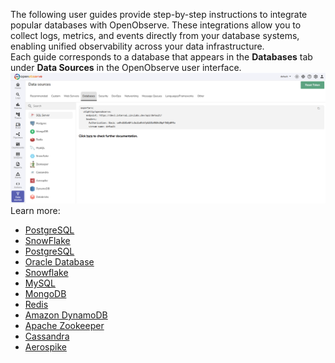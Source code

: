 The following user guides provide step-by-step instructions to integrate popular databases with OpenObserve. These integrations allow you to collect logs, metrics, and events directly from your database systems, enabling unified observability across your data infrastructure.
<br>
Each guide corresponds to a database that appears in the **Databases** tab under **Data Sources** in the OpenObserve user interface.
![Data Sources](../../../docs/images/databases.png)
<br>
Learn more:

- [PostgreSQL](postgresql.md)
- [SnowFlake](snowflake.md)
- [PostgreSQL](postgresql.md)
- [Oracle Database](oracle.md)
- [Snowflake](snowflake.md)
- [MySQL](mysql.md)
- [MongoDB](mongodb.md)
- [Redis](redis.md)
- [Amazon DynamoDB](dynamodb.md)
- [Apache Zookeeper](zookeeper.md)
- [Cassandra](cassandra.md)
- [Aerospike](aerospike.md)